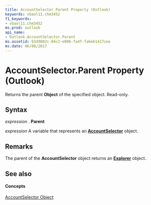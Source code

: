 ```yaml
---
title: AccountSelector.Parent Property (Outlook)
keywords: vbaol11.chm3452
f1_keywords:
- vbaol11.chm3452
ms.prod: outlook
api_name:
- Outlook.AccountSelector.Parent
ms.assetid: 63d9082c-04c2-e006-fa4f-fa6eb1417cee
ms.date: 06/08/2017
---
```



# AccountSelector.Parent Property (Outlook)

Returns the parent  **Object** of the specified object. Read-only.


## Syntax

 _expression_ . **Parent**

 _expression_ A variable that represents an **[AccountSelector](Outlook.AccountSelector.md)** object.


## Remarks

The parent of the  **AccountSelector** object returns an **[Explorer](Outlook.Explorer.md)** object.


## See also


#### Concepts


[AccountSelector Object](Outlook.AccountSelector.md)

